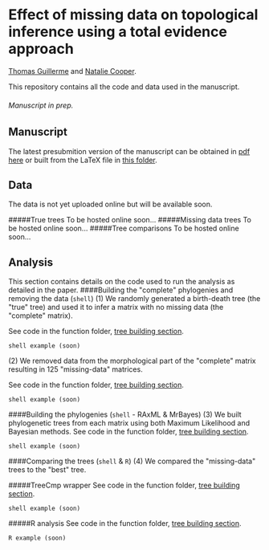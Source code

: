 # Effect of missing data on topological inference using a total evidence approach
[Thomas Guillerme](http://tguillerme.github.io) and [Natalie Cooper](https://www.tcd.ie/Zoology/research/ncooper/nataliecooper.php).

This repository contains all the code and data used in the manuscript.
###### Manuscript in prep.

## Manuscript
The latest presubmition version of the manuscript can be obtained in [pdf here](https://github.com/TGuillerme/Total_Evidence_Method-Missing_data/blob/master/Manuscript/TEM_draft.pdf) or built from the LaTeX file in [this folder](https://github.com/TGuillerme/Total_Evidence_Method-Missing_data/tree/master/Manuscript).

## Data
The data is not yet uploaded online but will be available soon.

#####True trees
To be hosted online soon...
#####Missing data trees
To be hosted online soon...
#####Tree comparisons
To be hosted online soon...


## Analysis
This section contains details on the code used to run the analysis as detailed in the paper.
####Building the "complete" phylogenies and removing the data (`shell`)
(1) We randomly generated a birth-death tree (the "true" tree) and used it to infer a matrix with no missing data (the "complete" matrix).

See code in the function folder, [tree building section](https://github.com/TGuillerme/Total_Evidence_Method-Missing_data/tree/master/Functions/TreeBuilding).
```
shell example (soon)
```

(2) We removed data from the morphological part of the "complete" matrix resulting in 125 "missing-data" matrices.

See code in the function folder, [tree building section](https://github.com/TGuillerme/Total_Evidence_Method-Missing_data/tree/master/Functions/TreeBuilding).
```
shell example (soon)
```

####Building the phylogenies (`shell` - RAxML & MrBayes)
(3) We built phylogenetic trees from each matrix using both Maximum Likelihood and Bayesian methods.
See code in the function folder, [tree building section](https://github.com/TGuillerme/Total_Evidence_Method-Missing_data/tree/master/Functions/TreeBuilding).
```
shell example (soon)
```

####Comparing the trees (`shell` & `R`)
(4) We compared the "missing-data" trees to the "best" tree.

#####TreeCmp wrapper
See code in the function folder, [tree building section](https://github.com/TGuillerme/Total_Evidence_Method-Missing_data/tree/master/Functions/TreeComparisons).
```
shell example (soon)
```

#####R analysis
See code in the function folder, [tree building section](https://github.com/TGuillerme/Total_Evidence_Method-Missing_data/tree/master/Functions/TreeComparisons).
```
R example (soon)
```
